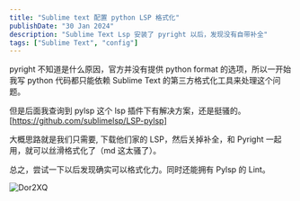 ```yaml
---
title: "Sublime text 配置 python LSP 格式化"
publishDate: "30 Jan 2024"
description: "Sublime Text Lsp 安装了 pyright 以后，发现没有自带补全"
tags: ["Sublime Text", "config"]
---
```


pyright 不知道是什么原因，官方并没有提供 python format 的选项，所以一开始我写 python 代码都只能依赖 Sublime Text 的第三方格式化工具来处理这个问题。

但是后面我查询到 pylsp 这个 lsp 插件下有解决方案，还是挺骚的。[https://github.com/sublimelsp/LSP-pylsp]

大概思路就是我们只需要, 下载他们家的 LSP，然后关掉补全，和 Pyright 一起用，就可以丝滑格式化了（md 这太骚了）。

总之，尝试一下以后发现确实可以格式化力。同时还能拥有 Pylsp 的 Lint。

![Dor2XQ](https://picture-1303128679.cos.ap-shanghai.myqcloud.com/uPic/Dor2XQ.png)